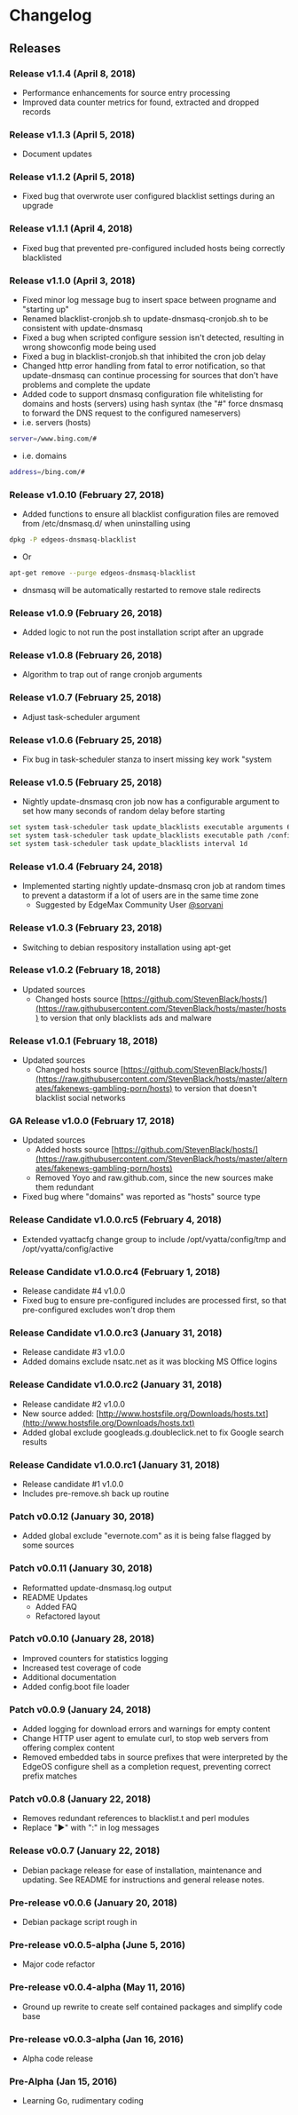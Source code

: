 # Changelog

## Releases

### Release v1.1.4 (April 8, 2018)

* Performance enhancements for source entry processing
* Improved data counter metrics for found, extracted and dropped records

### Release v1.1.3 (April 5, 2018)

* Document updates

### Release v1.1.2 (April 5, 2018)

* Fixed bug that overwrote user configured blacklist settings during an upgrade

### Release v1.1.1 (April 4, 2018)

* Fixed bug that prevented pre-configured included hosts being correctly blacklisted

### Release v1.1.0 (April 3, 2018)

* Fixed minor log message bug to insert space between progname and "starting up"
* Renamed blacklist-cronjob.sh to update-dnsmasq-cronjob.sh to be consistent with update-dnsmasq
* Fixed a bug when scripted configure session isn't detected, resulting in wrong showconfig mode being used
* Fixed a bug in blacklist-cronjob.sh that inhibited the cron job delay
* Changed http error handling from fatal to error notification, so that update-dnsmasq can continue processing for sources that don't have problems and complete the update
* Added code to support dnsmasq configuration file whitelisting for domains and hosts (servers) using hash syntax (the "#" force dnsmasq to forward the DNS request to the configured nameservers)
* i.e. servers (hosts)

```bash
server=/www.bing.com/#
```

* i.e. domains

```bash
address=/bing.com/#
```

### Release v1.0.10 (February 27, 2018)

* Added functions to ensure all blacklist configuration files are removed from /etc/dnsmasq.d/ when uninstalling using

```bash
dpkg -P edgeos-dnsmasq-blacklist
```

* Or

```bash
apt-get remove --purge edgeos-dnsmasq-blacklist
```

* dnsmasq will be automatically restarted to remove stale redirects

### Release v1.0.9 (February 26, 2018)

* Added logic to not run the post installation script after an upgrade

### Release v1.0.8 (February 26, 2018)

* Algorithm to trap out of range cronjob arguments

### Release v1.0.7 (February 25, 2018)

* Adjust task-scheduler argument

### Release v1.0.6 (February 25, 2018)

* Fix bug in task-scheduler stanza to insert missing key work "system

### Release v1.0.5 (February 25, 2018)

* Nightly update-dnsmasq cron job now has a configurable argument to set how many seconds of random delay before starting

```bash
set system task-scheduler task update_blacklists executable arguments 60
set system task-scheduler task update_blacklists executable path /config/scripts/blacklist-cronjob.sh
set system task-scheduler task update_blacklists interval 1d
```

### Release v1.0.4 (February 24, 2018)

* Implemented starting nightly update-dnsmasq cron job at random times to prevent a datastorm if a lot of users are in the same time zone
  * Suggested by EdgeMax Community User [@sorvani](https://community.ubnt.com/t5/user/viewprofilepage/user-id/185589)

### Release v1.0.3 (February 23, 2018)

* Switching to debian respository installation using apt-get

### Release v1.0.2 (February 18, 2018)

* Updated sources
  * Changed hosts source [https://github.com/StevenBlack/hosts/](https://raw.githubusercontent.com/StevenBlack/hosts/master/hosts) to version that only blacklists ads and malware

### Release v1.0.1 (February 18, 2018)

* Updated sources
  * Changed hosts source [https://github.com/StevenBlack/hosts/](https://raw.githubusercontent.com/StevenBlack/hosts/master/alternates/fakenews-gambling-porn/hosts) to version that doesn't blacklist social networks

### GA Release v1.0.0 (February 17, 2018)

* Updated sources
  * Added hosts source [https://github.com/StevenBlack/hosts/](https://raw.githubusercontent.com/StevenBlack/hosts/master/alternates/fakenews-gambling-porn/hosts)
  * Removed Yoyo and raw.github.com, since the new sources make them redundant
* Fixed bug where "domains" was reported as "hosts" source type

### Release Candidate v1.0.0.rc5 (February 4, 2018)

* Extended vyattacfg change group to include /opt/vyatta/config/tmp and /opt/vyatta/config/active

### Release Candidate v1.0.0.rc4 (February 1, 2018)

* Release candidate #4 v1.0.0
* Fixed bug to ensure pre-configured includes are processed first, so that pre-configured excludes won't drop them

### Release Candidate v1.0.0.rc3 (January 31, 2018)

* Release candidate #3 v1.0.0
* Added domains exclude nsatc.net as it was blocking MS Office logins

### Release Candidate v1.0.0.rc2 (January 31, 2018)

* Release candidate #2 v1.0.0
* New source added: [http://www.hostsfile.org/Downloads/hosts.txt](http://www.hostsfile.org/Downloads/hosts.txt)
* Added global exclude googleads.g.doubleclick.net to fix Google search results

### Release Candidate v1.0.0.rc1 (January 31, 2018)

* Release candidate #1 v1.0.0
* Includes pre-remove.sh back up routine

### Patch v0.0.12 (January 30, 2018)

* Added global exclude "evernote.com" as it is being false flagged by some sources

### Patch v0.0.11 (January 30, 2018)

* Reformatted update-dnsmasq.log output
* README Updates
  * Added FAQ
  * Refactored layout

### Patch v0.0.10 (January 28, 2018)

* Improved counters for statistics logging
* Increased test coverage of code
* Additional documentation
* Added config.boot file loader

### Patch v0.0.9 (January 24, 2018)

* Added logging for download errors and warnings for empty content
* Change HTTP user agent to emulate curl, to stop web servers from offering complex content
* Removed embedded tabs in source prefixes that were interpreted by the EdgeOS configure shell as a completion request,  preventing correct prefix matches

### Patch v0.0.8 (January 22, 2018)

* Removes redundant references to blacklist.t and perl modules
* Replace "▶" with ":" in log messages

### Release v0.0.7 (January 22, 2018)

* Debian package release for ease of installation, maintenance and updating. See README for instructions and general release notes.

### Pre-release v0.0.6 (January 20, 2018)

* Debian package script rough in

### Pre-release v0.0.5-alpha (June 5, 2016)

* Major code refactor

### Pre-release v0.0.4-alpha (May 11, 2016)

* Ground up rewrite to create self contained packages and simplify code base

### Pre-release v0.0.3-alpha (Jan 16, 2016)

* Alpha code release

### Pre-Alpha (Jan 15, 2016)

* Learning Go, rudimentary coding